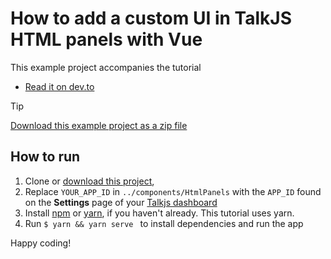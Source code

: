 # How to add a custom UI in TalkJS HTML panels with Vue

This example project accompanies the tutorial 
- [Read it on dev.to](https://dev.to/talkjs/how-to-add-a-custom-ui-in-talkjs-html-panels-with-vue-190p)

> [!TIP]
> [Download this example project as a zip file](https://github.com/talkjs/talkjs-examples/releases/latest/download/howtos.how-to-add-a-custom-ui-talkjs-htmlpanels-with-vue.zip)

## How to run

1. Clone or [download this project](https://github.com/talkjs/talkjs-examples/releases/latest/download/howtos.how-to-add-a-custom-ui-talkjs-htmlpanels-with-vue.zip),
2. Replace `YOUR_APP_ID` in `../components/HtmlPanels` with the `APP_ID` found on the **Settings** page of your [Talkjs dashboard](https://talkjs.com/dashboard/login)
3. Install [npm](https://docs.npmjs.com/downloading-and-installing-node-js-and-npm) or [yarn](https://classic.yarnpkg.com/en/docs/install/), if you haven't already. This tutorial uses yarn.
4. Run `$ yarn && yarn serve ` to install dependencies and run the app 

Happy coding!
